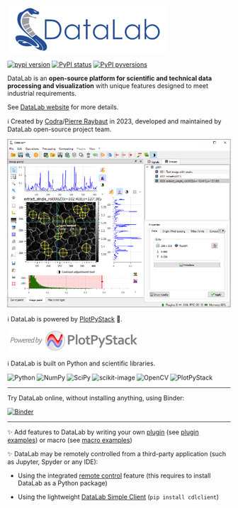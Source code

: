 ![DataLab](https://raw.githubusercontent.com/Codra-Ingenierie-Informatique/DataLab/main/doc/images/DataLab-banner.png)

[![pypi version](https://img.shields.io/pypi/v/cdl.svg)](https://pypi.org/project/CDL/)
[![PyPI status](https://img.shields.io/pypi/status/cdl.svg)](https://github.com/DataLab-Platform/DataLab)
[![PyPI pyversions](https://img.shields.io/pypi/pyversions/cdl.svg)](https://pypi.python.org/pypi/CDL/)

DataLab is an **open-source platform for scientific and technical data processing
and visualization** with unique features designed to meet industrial requirements.

See [DataLab website](https://DataLab-Platform.github.io/) for more details.

ℹ️ Created by [Codra](https://codra.net/)/[Pierre Raybaut](https://github.com/PierreRaybaut) in 2023, developed and maintained by DataLab open-source project team.

![DataLab](https://raw.githubusercontent.com/Codra-Ingenierie-Informatique/DataLab/main/doc/images/DataLab-Screenshot.png)

ℹ️ DataLab is powered by [PlotPyStack](https://github.com/PlotPyStack) 🚀.

![PlotPyStack](https://raw.githubusercontent.com/PlotPyStack/.github/main/data/plotpy-stack-powered.png)

ℹ️ DataLab is built on Python and scientific libraries.

![Python](https://raw.githubusercontent.com/CODRA-Ingenierie-Informatique/DataLab/main/doc/images/logos/Python.png) ![NumPy](https://raw.githubusercontent.com/CODRA-Ingenierie-Informatique/DataLab/main/doc/images/logos/NumPy.png) ![SciPy](https://raw.githubusercontent.com/CODRA-Ingenierie-Informatique/DataLab/main/doc/images/logos/SciPy.png) ![scikit-image](https://raw.githubusercontent.com/CODRA-Ingenierie-Informatique/DataLab/main/doc/images/logos/scikit-image.png) ![OpenCV](https://raw.githubusercontent.com/CODRA-Ingenierie-Informatique/DataLab/main/doc/images/logos/OpenCV.png) ![PlotPyStack](https://raw.githubusercontent.com/CODRA-Ingenierie-Informatique/DataLab/main/doc/images/logos/plotpystack.png)

----

Try DataLab online, without installing anything, using Binder:

[![Binder](https://mybinder.org/badge_logo.svg)](https://mybinder.org/v2/gh/Codra-Ingenierie-Informatique/DataLab/binder-environments?urlpath=git-pull%3Frepo%3Dhttps%253A%252F%252Fgithub.com%252FCodra-Ingenierie-Informatique%252FDataLab%26urlpath%3Ddesktop%252F%26branch%3Dbinder-environments)

----

✨ Add features to DataLab by writing your own [plugin](https://DataLab-Platform.github.io/en/features/general/plugins.html)
(see [plugin examples](https://github.com/DataLab-Platform/DataLab/tree/main/plugins/examples))
or macro (see [macro examples](https://github.com/DataLab-Platform/DataLab/tree/main/macros/examples))

✨ DataLab may be remotely controlled from a third-party application (such as Jupyter,
Spyder or any IDE):

* Using the integrated [remote control](https://DataLab-Platform.github.io/en/features/general/remote.html)
feature (this requires to install DataLab as a Python package)

* Using the lightweight [DataLab Simple Client](https://github.com/DataLab-Platform/DataLabSimpleClient) (`pip install cdlclient`)
